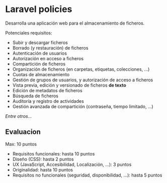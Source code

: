 # Laravel policies

Desarrolla una aplicación web para el almacenamiento de ficheros.

Potenciales requisitos:

- Subir y descargar ficheros
- Borrado (y restauración) de ficheros
- Autenticación de usuarios
- Autorización en acceso a ficheros
- Compartición de ficheros
- Organización de ficheros (en carpetas, etiquetas, colecciones, ...)
- Cuotas de almacenamiento
- Gestión de grupos de usuarios, y autorización de acceso a ficheros
- Vista previa, edición y versionado de ficheros **de texto**
- Edición de metadatos de ficheros
- Búsqueda de ficheros
- Auditoría y registro de actividades
- Gestión avanzada de compartición (contraseña, tiempo limitado, ...)

_Entre otros..._


## Evaluacion

Max: 10 puntos

* Requisitos funcionales: hasta 10 puntos
* Diseño (CSS): hasta 2 puntos
* UX (JavaScript, Accesibilidad, Localización, ...): 3 puntos
* Originalidad: hasta 10 puntos
* Requisitos no funcionales (seguridad, disponibilidad, ...): hasta 5 puntos
